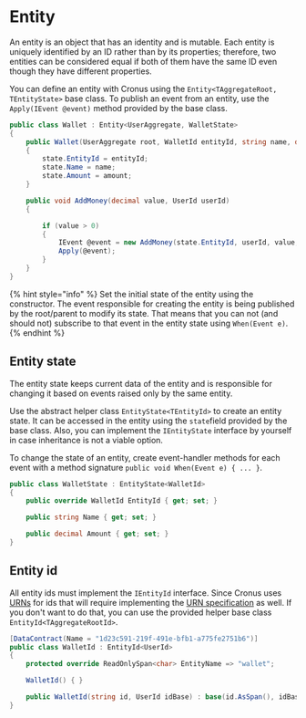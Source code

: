 # Entity

An entity is an object that has an identity and is mutable. Each entity is uniquely identified by an ID rather than by its properties; therefore, two entities can be considered equal if both of them have the same ID even though they have different properties.

You can define an entity with Cronus using the `Entity<TAggregateRoot, TEntityState>` base class. To publish an event from an entity, use the `Apply(IEvent @event)` method provided by the base class.

```csharp
public class Wallet : Entity<UserAggregate, WalletState>
{
    public Wallet(UserAggregate root, WalletId entityId, string name, decimal amount) : base(root, entityId)
    {
        state.EntityId = entityId;
        state.Name = name;
        state.Amount = amount;
    }

    public void AddMoney(decimal value, UserId userId)
    {

        if (value > 0)
        {
            IEvent @event = new AddMoney(state.EntityId, userId, value, DateTimeOffset.UtcNow);
            Apply(@event);
        }
    }
}
```

{% hint style="info" %}
Set the initial state of the entity using the constructor. The event responsible for creating the entity is being published by the root/parent to modify its state. That means that you can not \(and should not\) subscribe to that event in the entity state using `When(Event e)`.
{% endhint %}

## Entity state

The entity state keeps current data of the entity and is responsible for changing it based on events raised only by the same entity.

Use the abstract helper class `EntityState<TEntityId>` to create an entity state. It can be accessed in the entity using the `state`field provided by the base class. Also, you can implement the `IEntityState` interface by yourself in case inheritance is not a viable option.

To change the state of an entity, create event-handler methods for each event with a method signature `public void When(Event e) { ... }`.

```csharp
public class WalletState : EntityState<WalletId>
{
    public override WalletId EntityId { get; set; }

    public string Name { get; set; }

    public decimal Amount { get; set; }
}
```

## Entity id

All entity ids must implement the `IEntityId` interface. Since Cronus uses [URNs](https://en.wikipedia.org/wiki/Uniform_Resource_Name) for ids that will require implementing the [URN specification](https://tools.ietf.org/html/rfc8141) as well. If you don't want to do that, you can use the provided helper base class `EntityId<TAggregateRootId>`.

```csharp
[DataContract(Name = "1d23c591-219f-491e-bfb1-a775fe2751b6")]
public class WalletId : EntityId<UserId>
{
    protected override ReadOnlySpan<char> EntityName => "wallet";

    WalletId() { }

    public WalletId(string id, UserId idBase) : base(id.AsSpan(), idBase) { }
}
```

